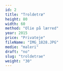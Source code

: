 ```yaml
---
id: 2
title: "Troldetræ"
height: 80
width: 60
method: "Olie på lærred"
year: 2015
price: "Privateje"
fileName: "IMG_1828.JPG"
medie: "maleri"
draft: "no"
slug: "troldetrae"
weight: "30"
---
```

